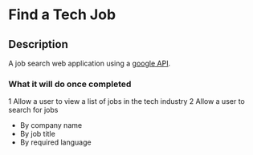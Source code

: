 # Find a Tech Job

## Description

A job search web application using a [google API](https://cloud.google.com/talent-solution/job-search/v3/docs/basics).

### What it will do once completed

1 Allow a user to view a list of jobs in the tech industry
2 Allow a user to search for jobs
 * By company name
 * By job title
 * By required language
